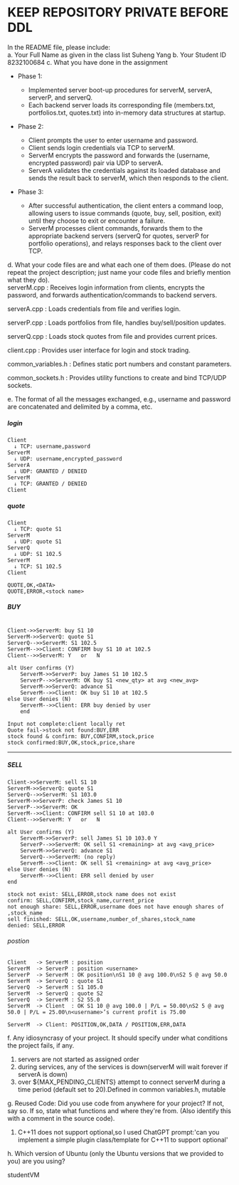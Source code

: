 # KEEP REPOSITORY PRIVATE BEFORE DDL

In the README file, please include:   
a. Your Full Name as given in the class list
Suheng Yang
b. Your Student ID
8232100684
c. What you have done in the assignment   
- Phase 1:
    - Implemented server boot-up procedures for serverM, serverA, serverP, and serverQ.
    - Each backend server loads its corresponding file (members.txt, portfolios.txt, quotes.txt) into in-memory data structures at startup.

- Phase 2:
    - Client prompts the user to enter username and password.
    - Client sends login credentials via TCP to serverM.
    - ServerM encrypts the password and forwards the (username, encrypted password) pair via UDP to serverA.
    - ServerA validates the credentials against its loaded database and sends the result back to serverM, which then responds to the client.

- Phase 3:
    - After successful authentication, the client enters a command loop, allowing users to issue commands (quote, buy, sell, position, exit) until they choose to exit or encounter a failure.
    - ServerM processes client commands, forwards them to the appropriate backend servers (serverQ for quotes, serverP for portfolio operations), and relays responses back to the client over TCP.
  
d. What your code files are and what each one of them does. (Please do not repeat the project description;
just name your code files and briefly mention what they do).   
serverM.cpp : Receives login information from clients, encrypts the password, and forwards authentication/commands to backend servers.

serverA.cpp : Loads credentials from file and verifies login.

serverP.cpp : Loads portfolios from file, handles buy/sell/position updates.

serverQ.cpp : Loads stock quotes from file and provides current prices.

client.cpp : Provides user interface for login and stock trading.

common_variables.h : Defines static port numbers and constant parameters.

common_sockets.h : Provides utility functions to create and bind TCP/UDP sockets.

e. The format of all the messages exchanged, e.g., username and password are concatenated and delimited
by a comma, etc.   

##### login
```
Client
  ↓ TCP: username,password
ServerM
  ↓ UDP: username,encrypted_password
ServerA
  ↓ UDP: GRANTED / DENIED
ServerM
  ↓ TCP: GRANTED / DENIED
Client
```
##### quote
```
Client
  ↓ TCP: quote S1
ServerM
  ↓ UDP: quote S1
ServerQ
  ↓ UDP: S1 102.5
ServerM
  ↓ TCP: S1 102.5
Client
```
```
QUOTE,OK,<DATA>
QUOTE,ERROR,<stock name> 
```


##### BUY
```

Client->>ServerM: buy S1 10
ServerM->>ServerQ: quote S1
ServerQ-->>ServerM: S1 102.5
ServerM-->>Client: CONFIRM buy S1 10 at 102.5
Client-->>ServerM: Y   or   N

alt User confirms (Y)
    ServerM->>ServerP: buy James S1 10 102.5
    ServerP-->>ServerM: OK buy S1 <new_qty> at avg <new_avg>
    ServerM->>ServerQ: advance S1
    ServerM-->>Client: OK buy S1 10 at 102.5
else User denies (N)
    ServerM-->>Client: ERR buy denied by user
    end

```
```
Input not complete:client locally ret
Quote fail->stock not found:BUY,ERR
stock found & confirm: BUY,CONFIRM,stock,price
stock confirmed:BUY,OK,stock,price,share
```

-------------
##### SELL
```
Client->>ServerM: sell S1 10
ServerM->>ServerQ: quote S1
ServerQ-->>ServerM: S1 103.0
ServerM->>ServerP: check James S1 10
ServerP-->>ServerM: OK
ServerM-->>Client: CONFIRM sell S1 10 at 103.0
Client-->>ServerM: Y   or   N

alt User confirms (Y)
    ServerM->>ServerP: sell James S1 10 103.0 Y
    ServerP-->>ServerM: OK sell S1 <remaining> at avg <avg_price>
    ServerM->>ServerQ: advance S1
    ServerQ-->>ServerM: (no reply)
    ServerM-->>Client: OK sell S1 <remaining> at avg <avg_price>
else User denies (N)
    ServerM-->>Client: ERR sell denied by user
end

```

```
stock not exist: SELL,ERROR,stock name does not exist
confirm: SELL,CONFIRM,stock_name,current_price
not enough share: SELL,ERROR,username does not have enough shares of ,stock_name
sell finished: SELL,OK,username,number_of_shares,stock_name
denied: SELL,ERROR
```

###### postion
```
Client   -> ServerM : position
ServerM  -> ServerP : position <username>
ServerP  -> ServerM : OK position\nS1 10 @ avg 100.0\nS2 5 @ avg 50.0
ServerM  -> ServerQ : quote S1
ServerQ  -> ServerM : S1 105.0
ServerM  -> ServerQ : quote S2
ServerQ  -> ServerM : S2 55.0
ServerM  -> Client  : OK S1 10 @ avg 100.0 | P/L = 50.00\nS2 5 @ avg 50.0 | P/L = 25.00\n<username>’s current profit is 75.00
```

```
ServerM  -> Client: POSITION,OK,DATA / POSITION,ERR,DATA
```

f. Any idiosyncrasy of your project. It should specify under what conditions the project fails, if any.
1. servers are not started as assigned order
2. during services, any of the services is down(serverM will wait forever if serverA is down)
3. over ${MAX_PENDING_CLIENTS} attempt to connect serverM during a time period (default set to 20).Defined in common variables.h, mutable


g. Reused Code: Did you use code from anywhere for your project? If not, say so. If so, state what
functions and where they're from. (Also identify this with a comment in the source code).   
1. C++11 does not support optional,so I used ChatGPT prompt:'can you implement a simple plugin class/template for C++11 to support optional'


h. Which version of Ubuntu (only the Ubuntu versions that we provided to you) are you using? 

studentVM
